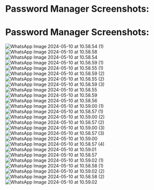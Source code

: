 # Password Manager Screenshots:

# Password Manager Screenshots:

![WhatsApp Image 2024-05-10 at 10.58.54 (1)](WhatsApp%20Image%202024-05-10%20at%2010.58.54%20(1).jpeg)
![WhatsApp Image 2024-05-10 at 10.58.58](WhatsApp%20Image%202024-05-10%20at%2010.58.58.jpeg)
![WhatsApp Image 2024-05-10 at 10.58.54](WhatsApp%20Image%202024-05-10%20at%2010.58.54.jpeg)
![WhatsApp Image 2024-05-10 at 10.58.59 (1)](WhatsApp%20Image%202024-05-10%20at%2010.58.59%20(1).jpeg)
![WhatsApp Image 2024-05-10 at 10.58.55 (1)](WhatsApp%20Image%202024-05-10%20at%2010.58.55%20(1).jpeg)
![WhatsApp Image 2024-05-10 at 10.58.59 (2)](WhatsApp%20Image%202024-05-10%20at%2010.58.59%20(2).jpeg)
![WhatsApp Image 2024-05-10 at 10.58.55 (2)](WhatsApp%20Image%202024-05-10%20at%2010.58.55%20(2).jpeg)
![WhatsApp Image 2024-05-10 at 10.58.59 (3)](WhatsApp%20Image%202024-05-10%20at%2010.58.59%20(3).jpeg)
![WhatsApp Image 2024-05-10 at 10.58.55](WhatsApp%20Image%202024-05-10%20at%2010.58.55.jpeg)
![WhatsApp Image 2024-05-10 at 10.58.59](WhatsApp%20Image%202024-05-10%20at%2010.58.59.jpeg)
![WhatsApp Image 2024-05-10 at 10.58.56](WhatsApp%20Image%202024-05-10%20at%2010.58.56.jpeg)
![WhatsApp Image 2024-05-10 at 10.59.00 (1)](WhatsApp%20Image%202024-05-10%20at%2010.59.00%20(1).jpeg)
![WhatsApp Image 2024-05-10 at 10.58.57 (1)](WhatsApp%20Image%202024-05-10%20at%2010.58.57%20(1).jpeg)
![WhatsApp Image 2024-05-10 at 10.59.00 (2)](WhatsApp%20Image%202024-05-10%20at%2010.59.00%20(2).jpeg)
![WhatsApp Image 2024-05-10 at 10.58.57 (2)](WhatsApp%20Image%202024-05-10%20at%2010.58.57%20(2).jpeg)
![WhatsApp Image 2024-05-10 at 10.59.00 (3)](WhatsApp%20Image%202024-05-10%20at%2010.59.00%20(3).jpeg)
![WhatsApp Image 2024-05-10 at 10.58.57 (3)](WhatsApp%20Image%202024-05-10%20at%2010.58.57%20(3).jpeg)
![WhatsApp Image 2024-05-10 at 10.59.00](WhatsApp%20Image%202024-05-10%20at%2010.59.00.jpeg)
![WhatsApp Image 2024-05-10 at 10.58.57 (4)](WhatsApp%20Image%202024-05-10%20at%2010.58.57%20(4).jpeg)
![WhatsApp Image 2024-05-10 at 10.59.01](WhatsApp%20Image%202024-05-10%20at%2010.59.01.jpeg)
![WhatsApp Image 2024-05-10 at 10.58.57](WhatsApp%20Image%202024-05-10%20at%2010.58.57.jpeg)
![WhatsApp Image 2024-05-10 at 10.59.02 (1)](WhatsApp%20Image%202024-05-10%20at%2010.59.02%20(1).jpeg)
![WhatsApp Image 2024-05-10 at 10.58.58 (1)](WhatsApp%20Image%202024-05-10%20at%2010.58.58%20(1).jpeg)
![WhatsApp Image 2024-05-10 at 10.59.02 (2)](WhatsApp%20Image%202024-05-10%20at%2010.59.02%20(2).jpeg)
![WhatsApp Image 2024-05-10 at 10.58.58 (2)](WhatsApp%20Image%202024-05-10%20at%2010.58.58%20(2).jpeg)
![WhatsApp Image 2024-05-10 at 10.59.02](WhatsApp%20Image%202024-05-10%20at%2010.59.02.jpeg)